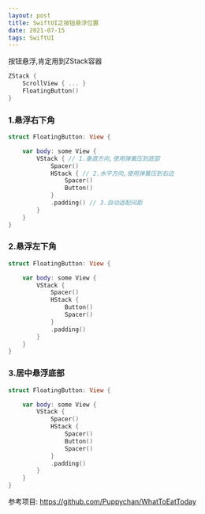 ```yaml
---
layout: post
title: SwiftUI之按钮悬浮位置
date: 2021-07-15
tags: SwiftUI
---
```



按钮悬浮,肯定用到ZStack容器
```swift
ZStack {
    ScrollView { ... }
    FloatingButton()
}
```

### 1.悬浮右下角
```swift
struct FloatingButton: View {

    var body: some View {
        VStack { // 1.垂直方向,使用弹簧压到底部
            Spacer()
            HStack { // 2.水平方向,使用弹簧压到右边
                Spacer()
                Button()
            }
            .padding() // 3.自动适配间距
        }
    }
}
```
### 2.悬浮左下角
```swift
struct FloatingButton: View {

    var body: some View {
        VStack {
            Spacer()
            HStack {
                Button()
                Spacer()
            }
            .padding()
        }
    }
}
```

### 3.居中悬浮底部
```swift
struct FloatingButton: View {

    var body: some View {
        VStack {
            Spacer()
            HStack {
                Spacer()
                Button()
                Spacer()
            }
            .padding()
        }
    }
}
```

参考项目: https://github.com/Puppychan/WhatToEatToday 
